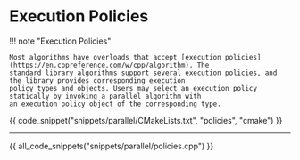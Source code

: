 # Execution Policies

!!! note "Execution Policies"

    Most algorithms have overloads that accept [execution policies](https://en.cppreference.com/w/cpp/algorithm). The 
    standard library algorithms support several execution policies, and the library provides corresponding execution
    policy types and objects. Users may select an execution policy statically by invoking a parallel algorithm with
    an execution policy object of the corresponding type.

{{ code_snippet("snippets/parallel/CMakeLists.txt", "policies", "cmake") }}

<hr>

{{ all_code_snippets("snippets/parallel/policies.cpp") }}




